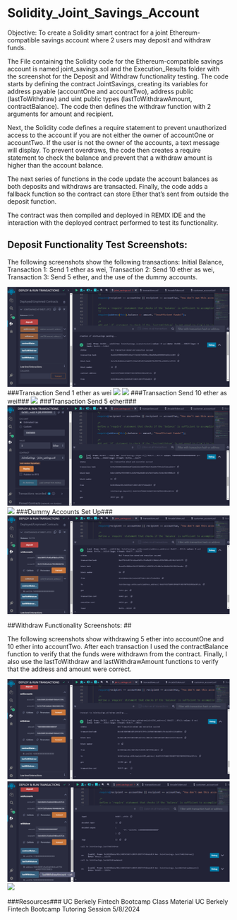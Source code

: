 # Solidity_Joint_Savings_Account

Objective:  To create a Solidity smart contract for a joint Ethereum-compatible savings account where 2 users may deposit and withdraw funds.

The File containing the Solidity code for the Ethereum-compatible savings account is named joint_savings.sol and the Execution_Results folder with the screenshot for the Deposit and Withdraw functionality testing.
The code starts by defining the contract JointSavings, creating its variables for address payable (accountOne and accountTwo), address public (lastToWithdraw) and uint public types (lastToWithdrawAmount, contractBalance). The code then defines the withdraw function with 2 arguments for amount and recipient.

Next, the Solidity code defines a require statement to prevent unauthorized access to the account if you are not either the owner of accountOne or accountTwo. If the user is not the owner of the accounts, a text message will display. To prevent overdraws, the code then creates a require statement to check the balance and prevent that a withdraw amount is higher than the account balance.

The next series of functions in the code update the account balances as both deposits and withdraws are transacted. Finally, the code adds a fallback function so the contract can store Ether that’s sent from outside the deposit function.

The contract was then compiled and deployed in REMIX IDE and the interaction with the deployed contract performed to test its functionality. 

## Deposit Functionality Test Screenshots: ##

The following screenshots show the following transactions: Initial Balance, Transaction 1: Send 1 ether as wei, Transaction 2: Send 10 ether as wei, Transaction 3: Send 5 ether, and the use of the dummy accounts.

<img src="/Execution_Results/startbal2.png">
###Transaction Send 1 ether as wei
<img src="/Execution_Result/Oneethwei3.png">
<img src="/Execution_Result/OneethBAL4.png">
###Transaction Send 10 ether as wei###
<img src="/Execution_Result/TenethBAL5.png">
###Transaction Send 5 ether###
<img src="/Execution_Results/FiveethBAL6.png">
<img src="/Execution_Result/Fivebal7.png">
###Dummy Accounts Set Up###
<img src="/Execution_Results/dummyacct8.png">

##Withdraw Functionality Screenshots: ##

The following screenshots show withdrawing 5 ether into accountOne and 10 ether into accountTwo. After each transaction I used the contractBalance function to verify that the funds were withdrawn from the contract. Finally, I also use the lastToWithdraw and lastWithdrawAmount functions to verify that the address and amount were correct.

<img src="/Execution_Results/5ethTR9.png">
<img src="/Execution_Results/11.png">
<img src="/Execution_Result/12.png">

###Resources###
UC Berkely Fintech Bootcamp Class Material
UC Berkely Fintech Bootcamp  Tutoring Session 5/8/2024


